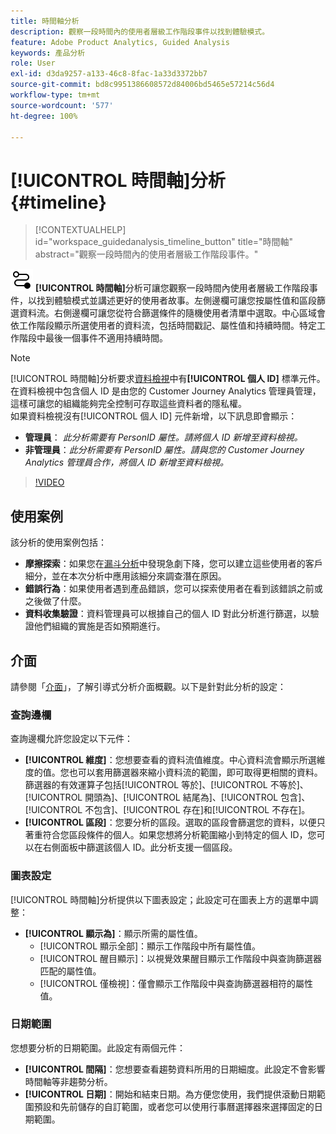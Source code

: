 ```yaml
---
title: 時間軸分析
description: 觀察一段時間內的使用者層級工作階段事件以找到體驗模式。
feature: Adobe Product Analytics, Guided Analysis
keywords: 產品分析
role: User
exl-id: d3da9257-a133-46c8-8fac-1a33d3372bb7
source-git-commit: bd8c9951386608572d84006bd5465e57214c56d4
workflow-type: tm+mt
source-wordcount: '577'
ht-degree: 100%

---
```


# [!UICONTROL 時間軸]分析 {#timeline}

<!-- markdownlint-disable MD034 -->

>[!CONTEXTUALHELP]
>id="workspace_guidedanalysis_timeline_button"
>title="時間軸"
>abstract="觀察一段時間內的使用者層級工作階段事件。"

<!-- markdownlint-enable MD034 -->

![時間軸](/help/assets/icons/Timeline.svg) **[!UICONTROL 時間軸]**&#x200B;分析可讓您觀察一段時間內使用者層級工作階段事件，以找到體驗模式並講述更好的使用者故事。左側邊欄可讓您按屬性值和區段篩選資料流。右側邊欄可讓您從符合篩選條件的隨機使用者清單中選取。中心區域會依工作階段顯示所選使用者的資料流，包括時間戳記、屬性值和持續時間。特定工作階段中最後一個事件不適用持續時間。


>[!NOTE]
>
>[!UICONTROL 時間軸]分析要求[資料檢視](/help/data-views/component-reference.md#optional)中有&#x200B;**[!UICONTROL 個人 ID]** 標準元件。在資料檢視中包含個人 ID 是由您的 Customer Journey Analytics 管理員管理，這樣可讓您的組織能夠完全控制可存取這些資料者的隱私權。
><br/>如果資料檢視沒有[!UICONTROL 個人 ID] 元件新增，以下訊息即會顯示：
>
>* **管理員**： *此分析需要有 PersonID 屬性。請將個人 ID 新增至資料檢視。*
>* **非管理員**：*此分析需要有 PersonID 屬性。請與您的 Customer Journey Analytics 管理員合作，將個人 ID 新增至資料檢視。*

>[!VIDEO](https://video.tv.adobe.com/v/3435778/?captions=chi_hant&quality=12&learn=on)



## 使用案例

該分析的使用案例包括：

* **摩擦探索**：如果您在[漏斗分析](funnel.md)中發現急劇下降，您可以建立這些使用者的客戶細分，並在本次分析中應用該細分來調查潛在原因。
* **錯誤行為**：如果使用者遇到產品錯誤，您可以探索使用者在看到該錯誤之前或之後做了什麼。
* **資料收集驗證**：資料管理員可以根據自己的個人 ID 對此分析進行篩選，以驗證他們組織的實施是否如預期進行。

## 介面

請參閱「[介面](../overview.md#interface)」，了解引導式分析介面概觀。以下是針對此分析的設定：

### 查詢邊欄

查詢邊欄允許您設定以下元件：

* **[!UICONTROL 維度]**：您想要查看的資料流值維度。中心資料流會顯示所選維度的值。您也可以套用篩選器來縮小資料流的範圍，即可取得更相關的資料。篩選器的有效運算子包括[!UICONTROL 等於]、[!UICONTROL 不等於]、[!UICONTROL 開頭為]、[!UICONTROL 結尾為]、[!UICONTROL 包含]、[!UICONTROL 不包含]、[!UICONTROL 存在]和[!UICONTROL 不存在]。
* **[!UICONTROL 區段]**：您要分析的區段。選取的區段會篩選您的資料，以便只著重符合您區段條件的個人。如果您想將分析範圍縮小到特定的個人 ID，您可以在右側面板中篩選該個人 ID。此分析支援一個區段。

### 圖表設定

[!UICONTROL 時間軸]分析提供以下圖表設定；此設定可在圖表上方的選單中調整：

* **[!UICONTROL 顯示為]**：顯示所需的屬性值。
   * [!UICONTROL 顯示全部]：顯示工作階段中所有屬性值。
   * [!UICONTROL 醒目顯示]：以視覺效果醒目顯示工作階段中與查詢篩選器匹配的屬性值。
   * [!UICONTROL 僅檢視]：僅會顯示工作階段中與查詢篩選器相符的屬性值。

### 日期範圍

您想要分析的日期範圍。此設定有兩個元件：

* **[!UICONTROL 間隔]**：您想要查看趨勢資料所用的日期細度。此設定不會影響時間軸等非趨勢分析。
* **[!UICONTROL 日期]**：開始和結束日期。為方便您使用，我們提供滾動日期範圍預設和先前儲存的自訂範圍，或者您可以使用行事曆選擇器來選擇固定的日期範圍。


<!--

## Example

See below for an example of the analysis.

![Timeline](../assets/timeline-new.png)

-->
